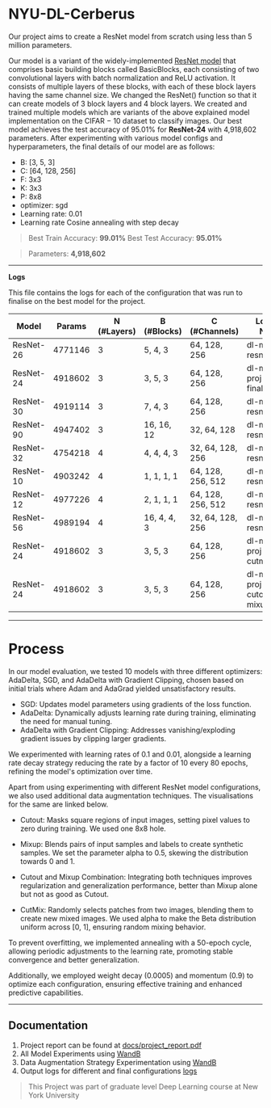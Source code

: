 # **NYU-DL-Cerberus**

Our project aims to create a ResNet model from scratch using less than 5 million parameters. 


Our model is a variant of the widely-implemented [ResNet model](https://github.com/kuangliu/pytorch-cifar) that comprises basic building blocks called BasicBlocks, each consisting of two convolutional layers with batch normalization and ReLU activation. It consists of multiple layers of these blocks, with each of these block layers having the same channel size. We changed the ResNet() function so that it can create models of 3 block layers and 4 block layers. We created and trained multiple models which are variants of the above explained model implementation on the CIFAR − 10 dataset to classify images. Our best model achieves the test accuracy of 95.01% for **ResNet-24** with 4,918,602 parameters. After experimenting with various model configs and hyperparameters, the final details of our model are as follows:

- B: [3, 5, 3]
- C: [64, 128, 256]
- F:  3x3
- K:  3x3
- P:  8x8
- optimizer: sgd
- Learning rate: 0.01
- Learning rate Cosine annealing with step decay

> Best Train Accuracy: **99.01%**
> Best Test Accuracy: **95.01%**

> Parameters: **4,918,602**

---
**Logs**

This file contains the logs for each of the configuration that was run to finalise on the best model for the project. 

| Model       | Params   | N (#Layers) | B (#Blocks) | C (#Channels)       | Log File Name                 |
|-------------|----------|-------------|-------------|---------------------|-------------------------------|
| ResNet-26   | 4771146  | 3           | 5, 4, 3     | 64, 128, 256        | dl-mini-resnet26.log          |
| ResNet-24   | 4918602  | 3           | 3, 5, 3     | 64, 128, 256        | dl-mini-proj-final.log        |
| ResNet-30   | 4919114  | 3           | 7, 4, 3     | 64, 128, 256        | dl-mini-resnet30.log          |
| ResNet-90   | 4947402  | 3           | 16, 16, 12  | 32, 64, 128         | dl-mini-resnet90.log          |
| ResNet-32   | 4754218  | 4           | 4, 4, 4, 3  | 32, 64, 128, 256    | dl-mini-resnet32.log          |
| ResNet-10   | 4903242  | 4           | 1, 1, 1, 1  | 64, 128, 256, 512   | dl-mini-resnet10.log          |
| ResNet-12   | 4977226  | 4           | 2, 1, 1, 1  | 64, 128, 256, 512   | dl-mini-resnet12.log          |
| ResNet-56   | 4989194  | 4           | 16, 4, 4, 3 | 32, 64, 128, 256    | dl-mini-resnet56.log          |
| ResNet-24   | 4918602  | 3           | 3, 5, 3     | 64, 128, 256        | dl-mini-proj-cutmix.log       |
| ResNet-24   | 4918602  | 3           | 3, 5, 3     | 64, 128, 256        | dl-mini-proj-cutout-mixup.log |


---

# **Process**

In our model evaluation, we tested 10 models with three different optimizers: AdaDelta, SGD, and AdaDelta with Gradient Clipping, chosen based on initial trials where Adam and AdaGrad yielded unsatisfactory results.

- SGD: Updates model parameters using gradients of the loss function.
- AdaDelta: Dynamically adjusts learning rate during training, eliminating the need for manual tuning.
- AdaDelta with Gradient Clipping: Addresses vanishing/exploding gradient issues by clipping larger gradients.

We experimented with learning rates of 0.1 and 0.01, alongside a learning rate decay strategy reducing the rate by a factor of 10 every 80 epochs, refining the model's optimization over time.

Apart from using experimenting with different ResNet model configurations, we also used additional data augmentation techniques. The visualisations for the same are linked below. 

- Cutout: Masks square regions of input images, setting pixel values to zero during training. We used one 8x8 hole.

- Mixup: Blends pairs of input samples and labels to create synthetic samples. We set the parameter alpha to 0.5, skewing the distribution towards 0 and 1.

- Cutout and Mixup Combination: Integrating both techniques improves regularization and generalization performance, better than Mixup alone but not as good as Cutout.

- CutMix: Randomly selects patches from two images, blending them to create new mixed images. We used alpha to make the Beta distribution uniform across [0, 1], ensuring random mixing behavior.


To prevent overfitting, we implemented annealing with a 50-epoch cycle, allowing periodic adjustments to the learning rate, promoting stable convergence and better generalization.

Additionally, we employed weight decay (0.0005) and momentum (0.9) to optimize each configuration, ensuring effective training and enhanced predictive capabilities.

---

## **Documentation**

1. Project report can be found at [docs/project_report.pdf](https://github.com/itskavyagupta/NYU-DL-Cerberus/blob/main/docs/Report.pdf)
2. All Model Experiments using [WandB](https://api.wandb.ai/links/classical/vhpf97st)
3. Data Augmentation Strategy Experimentation using [WandB](https://api.wandb.ai/links/classical/r30pm7oh)
4. Output logs for different and final configurations [logs](https://github.com/itskavyagupta/NYU-DL-Cerberus/tree/main/logs)

> This Project was part of graduate level Deep Learning course at New York University
